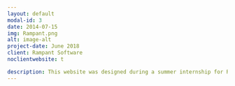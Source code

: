 ```yaml
---
layout: default
modal-id: 3
date: 2014-07-15
img: Rampant.png
alt: image-alt
project-date: June 2018
client: Rampant Software
noclientwebsite: t

description: This website was designed during a summer internship for Rampant Software LLC, which is a software development startup located in Portland OR. The website will eventually be utilized as the Rampant Software company website once completed. Currently the website is very close to completion and will be available for viewing once the graphic designer is done adding their work to the website. Once the site is available for viewing I will be adding a link below in order to showcase my work. Development of the website was done using the static site development software called Jekyll. If you would like more information on this project please feel free to contact me by filling out the contact form at the bottom of this website.
---
```


